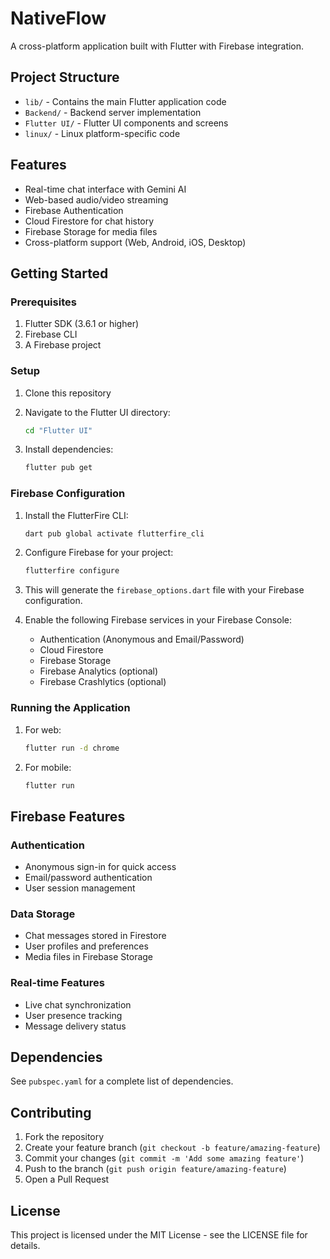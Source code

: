 # NativeFlow

A cross-platform application built with Flutter with Firebase integration.

## Project Structure

- `lib/` - Contains the main Flutter application code
- `Backend/` - Backend server implementation
- `Flutter UI/` - Flutter UI components and screens
- `linux/` - Linux platform-specific code

## Features

- Real-time chat interface with Gemini AI
- Web-based audio/video streaming
- Firebase Authentication
- Cloud Firestore for chat history
- Firebase Storage for media files
- Cross-platform support (Web, Android, iOS, Desktop)

## Getting Started

### Prerequisites

1. Flutter SDK (3.6.1 or higher)
2. Firebase CLI
3. A Firebase project

### Setup

1. Clone this repository
2. Navigate to the Flutter UI directory:
   ```bash
   cd "Flutter UI"
   ```

3. Install dependencies:
   ```bash
   flutter pub get
   ```

### Firebase Configuration

1. Install the FlutterFire CLI:
   ```bash
   dart pub global activate flutterfire_cli
   ```

2. Configure Firebase for your project:
   ```bash
   flutterfire configure
   ```

3. This will generate the `firebase_options.dart` file with your Firebase configuration.

4. Enable the following Firebase services in your Firebase Console:
   - Authentication (Anonymous and Email/Password)
   - Cloud Firestore
   - Firebase Storage
   - Firebase Analytics (optional)
   - Firebase Crashlytics (optional)

### Running the Application

1. For web:
   ```bash
   flutter run -d chrome
   ```

2. For mobile:
   ```bash
   flutter run
   ```

## Firebase Features

### Authentication
- Anonymous sign-in for quick access
- Email/password authentication
- User session management

### Data Storage
- Chat messages stored in Firestore
- User profiles and preferences
- Media files in Firebase Storage

### Real-time Features
- Live chat synchronization
- User presence tracking
- Message delivery status

## Dependencies

See `pubspec.yaml` for a complete list of dependencies.

## Contributing

1. Fork the repository
2. Create your feature branch (`git checkout -b feature/amazing-feature`)
3. Commit your changes (`git commit -m 'Add some amazing feature'`)
4. Push to the branch (`git push origin feature/amazing-feature`)
5. Open a Pull Request

## License

This project is licensed under the MIT License - see the LICENSE file for details. 